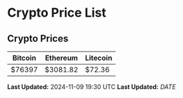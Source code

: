 # Crypto Price List

## Crypto Prices
| Bitcoin | Ethereum | Litecoin |
| ------- | -------- | -------- |
| $76397 | $3081.82 | $72.36 |
**Last Updated:** 2024-11-09 19:30 UTC
**Last Updated:** $DATE$

